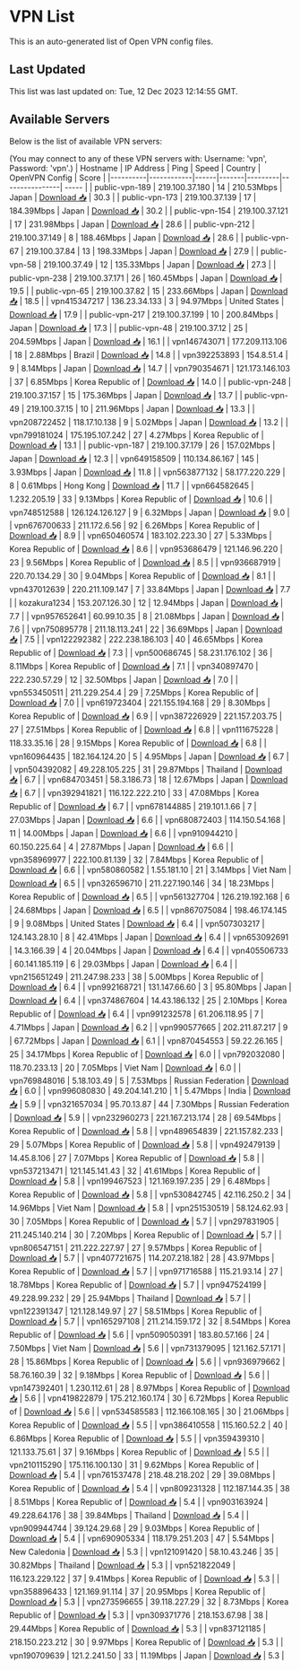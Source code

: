 # VPN List

This is an auto-generated list of Open VPN config files.

## Last Updated

This list was last updated on: Tue, 12 Dec 2023 12:14:55 GMT.

## Available Servers

Below is the list of available VPN servers:

(You may connect to any of these VPN servers with: Username: 'vpn', Password: 'vpn'.)
| Hostname | IP Address | Ping | Speed | Country | OpenVPN Config | Score |
|----------|------------|------|-------|---------|----------------| ----- |
| public-vpn-189 | 219.100.37.180 | 14 | 210.53Mbps | Japan | [Download 📥](./configs/server_0_JP.ovpn) | 30.3 |
| public-vpn-173 | 219.100.37.139 | 17 | 184.39Mbps | Japan | [Download 📥](./configs/server_1_JP.ovpn) | 30.2 |
| public-vpn-154 | 219.100.37.121 | 17 | 231.98Mbps | Japan | [Download 📥](./configs/server_2_JP.ovpn) | 28.6 |
| public-vpn-212 | 219.100.37.149 | 8 | 188.46Mbps | Japan | [Download 📥](./configs/server_3_JP.ovpn) | 28.6 |
| public-vpn-67 | 219.100.37.84 | 13 | 198.33Mbps | Japan | [Download 📥](./configs/server_4_JP.ovpn) | 27.9 |
| public-vpn-58 | 219.100.37.49 | 12 | 135.33Mbps | Japan | [Download 📥](./configs/server_5_JP.ovpn) | 27.3 |
| public-vpn-238 | 219.100.37.171 | 26 | 160.45Mbps | Japan | [Download 📥](./configs/server_6_JP.ovpn) | 19.5 |
| public-vpn-65 | 219.100.37.82 | 15 | 233.66Mbps | Japan | [Download 📥](./configs/server_7_JP.ovpn) | 18.5 |
| vpn415347217 | 136.23.34.133 | 3 | 94.97Mbps | United States | [Download 📥](./configs/server_8_US.ovpn) | 17.9 |
| public-vpn-217 | 219.100.37.199 | 10 | 200.84Mbps | Japan | [Download 📥](./configs/server_9_JP.ovpn) | 17.3 |
| public-vpn-48 | 219.100.37.12 | 25 | 204.59Mbps | Japan | [Download 📥](./configs/server_10_JP.ovpn) | 16.1 |
| vpn146743071 | 177.209.113.106 | 18 | 2.88Mbps | Brazil | [Download 📥](./configs/server_11_BR.ovpn) | 14.8 |
| vpn392253893 | 154.8.51.4 | 9 | 8.14Mbps | Japan | [Download 📥](./configs/server_12_JP.ovpn) | 14.7 |
| vpn790354671 | 121.173.146.103 | 37 | 6.85Mbps | Korea Republic of | [Download 📥](./configs/server_13_KR.ovpn) | 14.0 |
| public-vpn-248 | 219.100.37.157 | 15 | 175.36Mbps | Japan | [Download 📥](./configs/server_14_JP.ovpn) | 13.7 |
| public-vpn-49 | 219.100.37.15 | 10 | 211.96Mbps | Japan | [Download 📥](./configs/server_15_JP.ovpn) | 13.3 |
| vpn208722452 | 118.17.10.138 | 9 | 5.02Mbps | Japan | [Download 📥](./configs/server_16_JP.ovpn) | 13.2 |
| vpn799181024 | 175.195.107.242 | 27 | 4.27Mbps | Korea Republic of | [Download 📥](./configs/server_17_KR.ovpn) | 13.1 |
| public-vpn-187 | 219.100.37.179 | 26 | 157.02Mbps | Japan | [Download 📥](./configs/server_18_JP.ovpn) | 12.3 |
| vpn649158509 | 110.134.86.167 | 145 | 3.93Mbps | Japan | [Download 📥](./configs/server_19_JP.ovpn) | 11.8 |
| vpn563877132 | 58.177.220.229 | 8 | 0.61Mbps | Hong Kong | [Download 📥](./configs/server_20_HK.ovpn) | 11.7 |
| vpn664582645 | 1.232.205.19 | 33 | 9.13Mbps | Korea Republic of | [Download 📥](./configs/server_21_KR.ovpn) | 10.6 |
| vpn748512588 | 126.124.126.127 | 9 | 6.32Mbps | Japan | [Download 📥](./configs/server_22_JP.ovpn) | 9.0 |
| vpn676700633 | 211.172.6.56 | 92 | 6.26Mbps | Korea Republic of | [Download 📥](./configs/server_23_KR.ovpn) | 8.9 |
| vpn650460574 | 183.102.223.30 | 27 | 5.33Mbps | Korea Republic of | [Download 📥](./configs/server_24_KR.ovpn) | 8.6 |
| vpn953686479 | 121.146.96.220 | 23 | 9.56Mbps | Korea Republic of | [Download 📥](./configs/server_25_KR.ovpn) | 8.5 |
| vpn936687919 | 220.70.134.29 | 30 | 9.04Mbps | Korea Republic of | [Download 📥](./configs/server_26_KR.ovpn) | 8.1 |
| vpn437012639 | 220.211.109.147 | 7 | 33.84Mbps | Japan | [Download 📥](./configs/server_27_JP.ovpn) | 7.7 |
| kozakura1234 | 153.207.126.30 | 12 | 12.94Mbps | Japan | [Download 📥](./configs/server_28_JP.ovpn) | 7.7 |
| vpn957652641 | 60.99.10.35 | 8 | 21.08Mbps | Japan | [Download 📥](./configs/server_29_JP.ovpn) | 7.6 |
| vpn750895778 | 211.18.113.241 | 22 | 36.69Mbps | Japan | [Download 📥](./configs/server_30_JP.ovpn) | 7.5 |
| vpn122292382 | 222.238.186.103 | 40 | 46.65Mbps | Korea Republic of | [Download 📥](./configs/server_31_KR.ovpn) | 7.3 |
| vpn500686745 | 58.231.176.102 | 36 | 8.11Mbps | Korea Republic of | [Download 📥](./configs/server_32_KR.ovpn) | 7.1 |
| vpn340897470 | 222.230.57.29 | 12 | 32.50Mbps | Japan | [Download 📥](./configs/server_33_JP.ovpn) | 7.0 |
| vpn553450511 | 211.229.254.4 | 29 | 7.25Mbps | Korea Republic of | [Download 📥](./configs/server_34_KR.ovpn) | 7.0 |
| vpn619723404 | 221.155.194.168 | 29 | 8.30Mbps | Korea Republic of | [Download 📥](./configs/server_35_KR.ovpn) | 6.9 |
| vpn387226929 | 221.157.203.75 | 27 | 27.51Mbps | Korea Republic of | [Download 📥](./configs/server_36_KR.ovpn) | 6.8 |
| vpn111675228 | 118.33.35.16 | 28 | 9.15Mbps | Korea Republic of | [Download 📥](./configs/server_37_KR.ovpn) | 6.8 |
| vpn160964435 | 182.164.124.20 | 5 | 4.95Mbps | Japan | [Download 📥](./configs/server_38_JP.ovpn) | 6.7 |
| vpn504392082 | 49.228.105.225 | 31 | 29.87Mbps | Thailand | [Download 📥](./configs/server_39_TH.ovpn) | 6.7 |
| vpn684703451 | 58.3.186.73 | 18 | 12.67Mbps | Japan | [Download 📥](./configs/server_40_JP.ovpn) | 6.7 |
| vpn392941821 | 116.122.222.210 | 33 | 47.08Mbps | Korea Republic of | [Download 📥](./configs/server_41_KR.ovpn) | 6.7 |
| vpn678144885 | 219.101.1.66 | 7 | 27.03Mbps | Japan | [Download 📥](./configs/server_42_JP.ovpn) | 6.6 |
| vpn680872403 | 114.150.54.168 | 11 | 14.00Mbps | Japan | [Download 📥](./configs/server_43_JP.ovpn) | 6.6 |
| vpn910944210 | 60.150.225.64 | 4 | 27.87Mbps | Japan | [Download 📥](./configs/server_44_JP.ovpn) | 6.6 |
| vpn358969977 | 222.100.81.139 | 32 | 7.84Mbps | Korea Republic of | [Download 📥](./configs/server_45_KR.ovpn) | 6.6 |
| vpn580860582 | 1.55.181.10 | 21 | 3.14Mbps | Viet Nam | [Download 📥](./configs/server_46_VN.ovpn) | 6.5 |
| vpn326596710 | 211.227.190.146 | 34 | 18.23Mbps | Korea Republic of | [Download 📥](./configs/server_47_KR.ovpn) | 6.5 |
| vpn561327704 | 126.219.192.168 | 6 | 24.68Mbps | Japan | [Download 📥](./configs/server_48_JP.ovpn) | 6.5 |
| vpn867075084 | 198.46.174.145 | 9 | 9.08Mbps | United States | [Download 📥](./configs/server_49_US.ovpn) | 6.4 |
| vpn507303217 | 124.143.28.10 | 8 | 42.41Mbps | Japan | [Download 📥](./configs/server_50_JP.ovpn) | 6.4 |
| vpn653092691 | 14.3.166.39 | 4 | 20.04Mbps | Japan | [Download 📥](./configs/server_51_JP.ovpn) | 6.4 |
| vpn405506733 | 60.141.185.119 | 6 | 29.03Mbps | Japan | [Download 📥](./configs/server_52_JP.ovpn) | 6.4 |
| vpn215651249 | 211.247.98.233 | 38 | 5.00Mbps | Korea Republic of | [Download 📥](./configs/server_53_KR.ovpn) | 6.4 |
| vpn992168721 | 131.147.66.60 | 3 | 95.80Mbps | Japan | [Download 📥](./configs/server_54_JP.ovpn) | 6.4 |
| vpn374867604 | 14.43.186.132 | 25 | 2.10Mbps | Korea Republic of | [Download 📥](./configs/server_55_KR.ovpn) | 6.4 |
| vpn991232578 | 61.206.118.95 | 7 | 4.71Mbps | Japan | [Download 📥](./configs/server_56_JP.ovpn) | 6.2 |
| vpn990577665 | 202.211.87.217 | 9 | 67.72Mbps | Japan | [Download 📥](./configs/server_57_JP.ovpn) | 6.1 |
| vpn870454553 | 59.22.26.165 | 25 | 34.17Mbps | Korea Republic of | [Download 📥](./configs/server_58_KR.ovpn) | 6.0 |
| vpn792032080 | 118.70.233.13 | 20 | 7.05Mbps | Viet Nam | [Download 📥](./configs/server_59_VN.ovpn) | 6.0 |
| vpn769848016 | 5.18.103.49 | 5 | 7.53Mbps | Russian Federation | [Download 📥](./configs/server_60_RU.ovpn) | 6.0 |
| vpn996080830 | 49.204.141.210 | 1 | 5.47Mbps | India | [Download 📥](./configs/server_61_IN.ovpn) | 5.9 |
| vpn321657034 | 95.70.13.87 | 44 | 7.30Mbps | Russian Federation | [Download 📥](./configs/server_62_RU.ovpn) | 5.9 |
| vpn232960273 | 221.167.213.174 | 28 | 69.54Mbps | Korea Republic of | [Download 📥](./configs/server_63_KR.ovpn) | 5.8 |
| vpn489654839 | 221.157.82.233 | 29 | 5.07Mbps | Korea Republic of | [Download 📥](./configs/server_64_KR.ovpn) | 5.8 |
| vpn492479139 | 14.45.8.106 | 27 | 7.07Mbps | Korea Republic of | [Download 📥](./configs/server_65_KR.ovpn) | 5.8 |
| vpn537213471 | 121.145.141.43 | 32 | 41.61Mbps | Korea Republic of | [Download 📥](./configs/server_66_KR.ovpn) | 5.8 |
| vpn199467523 | 121.169.197.235 | 29 | 6.48Mbps | Korea Republic of | [Download 📥](./configs/server_67_KR.ovpn) | 5.8 |
| vpn530842745 | 42.116.250.2 | 34 | 14.96Mbps | Viet Nam | [Download 📥](./configs/server_68_VN.ovpn) | 5.8 |
| vpn251530519 | 58.124.62.93 | 30 | 7.05Mbps | Korea Republic of | [Download 📥](./configs/server_69_KR.ovpn) | 5.7 |
| vpn297831905 | 211.245.140.214 | 30 | 7.20Mbps | Korea Republic of | [Download 📥](./configs/server_70_KR.ovpn) | 5.7 |
| vpn806547151 | 211.222.227.97 | 27 | 9.57Mbps | Korea Republic of | [Download 📥](./configs/server_71_KR.ovpn) | 5.7 |
| vpn407721675 | 114.207.218.182 | 28 | 43.97Mbps | Korea Republic of | [Download 📥](./configs/server_72_KR.ovpn) | 5.7 |
| vpn971716588 | 115.21.93.14 | 27 | 18.78Mbps | Korea Republic of | [Download 📥](./configs/server_73_KR.ovpn) | 5.7 |
| vpn947524199 | 49.228.99.232 | 29 | 25.94Mbps | Thailand | [Download 📥](./configs/server_74_TH.ovpn) | 5.7 |
| vpn122391347 | 121.128.149.97 | 27 | 58.51Mbps | Korea Republic of | [Download 📥](./configs/server_75_KR.ovpn) | 5.7 |
| vpn165297108 | 211.214.159.172 | 32 | 8.54Mbps | Korea Republic of | [Download 📥](./configs/server_76_KR.ovpn) | 5.6 |
| vpn509050391 | 183.80.57.166 | 24 | 7.50Mbps | Viet Nam | [Download 📥](./configs/server_77_VN.ovpn) | 5.6 |
| vpn731379095 | 121.162.57.171 | 28 | 15.86Mbps | Korea Republic of | [Download 📥](./configs/server_78_KR.ovpn) | 5.6 |
| vpn936979662 | 58.76.160.39 | 32 | 9.18Mbps | Korea Republic of | [Download 📥](./configs/server_79_KR.ovpn) | 5.6 |
| vpn147392401 | 1.230.112.61 | 28 | 8.97Mbps | Korea Republic of | [Download 📥](./configs/server_80_KR.ovpn) | 5.6 |
| vpn419822879 | 175.212.160.174 | 30 | 6.72Mbps | Korea Republic of | [Download 📥](./configs/server_81_KR.ovpn) | 5.6 |
| vpn534585583 | 112.166.108.165 | 30 | 21.06Mbps | Korea Republic of | [Download 📥](./configs/server_82_KR.ovpn) | 5.5 |
| vpn386410558 | 115.160.52.2 | 40 | 6.86Mbps | Korea Republic of | [Download 📥](./configs/server_83_KR.ovpn) | 5.5 |
| vpn359439310 | 121.133.75.61 | 37 | 9.16Mbps | Korea Republic of | [Download 📥](./configs/server_84_KR.ovpn) | 5.5 |
| vpn210115290 | 175.116.100.130 | 31 | 9.62Mbps | Korea Republic of | [Download 📥](./configs/server_85_KR.ovpn) | 5.4 |
| vpn761537478 | 218.48.218.202 | 29 | 39.08Mbps | Korea Republic of | [Download 📥](./configs/server_86_KR.ovpn) | 5.4 |
| vpn809231328 | 112.187.144.35 | 38 | 8.51Mbps | Korea Republic of | [Download 📥](./configs/server_87_KR.ovpn) | 5.4 |
| vpn903163924 | 49.228.64.176 | 38 | 39.84Mbps | Thailand | [Download 📥](./configs/server_88_TH.ovpn) | 5.4 |
| vpn909944744 | 39.124.29.68 | 29 | 9.03Mbps | Korea Republic of | [Download 📥](./configs/server_89_KR.ovpn) | 5.4 |
| vpn690905334 | 118.179.251.203 | 47 | 5.54Mbps | New Caledonia | [Download 📥](./configs/server_90_NC.ovpn) | 5.3 |
| vpn121091420 | 58.10.43.246 | 35 | 30.82Mbps | Thailand | [Download 📥](./configs/server_91_TH.ovpn) | 5.3 |
| vpn521822049 | 116.123.229.122 | 37 | 9.41Mbps | Korea Republic of | [Download 📥](./configs/server_92_KR.ovpn) | 5.3 |
| vpn358896433 | 121.169.91.114 | 37 | 20.95Mbps | Korea Republic of | [Download 📥](./configs/server_93_KR.ovpn) | 5.3 |
| vpn273596655 | 39.118.227.29 | 32 | 8.73Mbps | Korea Republic of | [Download 📥](./configs/server_94_KR.ovpn) | 5.3 |
| vpn309371776 | 218.153.67.98 | 38 | 29.44Mbps | Korea Republic of | [Download 📥](./configs/server_95_KR.ovpn) | 5.3 |
| vpn837121185 | 218.150.223.212 | 30 | 9.97Mbps | Korea Republic of | [Download 📥](./configs/server_96_KR.ovpn) | 5.3 |
| vpn190709639 | 121.2.241.50 | 33 | 11.19Mbps | Japan | [Download 📥](./configs/server_97_JP.ovpn) | 5.3 |
